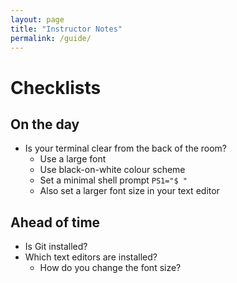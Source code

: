 ```yaml
---
layout: page
title: "Instructor Notes"
permalink: /guide/
---
```

# Checklists
## On the day
- Is your terminal clear from the back of the room?
	- Use a large font
	- Use black-on-white colour scheme
	- Set a minimal shell prompt `PS1="$ "`
	- Also set a larger font size in your text editor

## Ahead of time
- Is Git installed?
- Which text editors are installed?
	- How do you change the font size?
